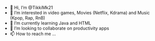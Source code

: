 - 👋 Hi, I’m @TikkiMk21
- 👀 I’m interested in video games, Movies (Netflix, Kdrama) and Music (Kpop, Rap, RnB)
- 🌱 I’m currently learning Java and HTML
- 💞️ I’m looking to collaborate on productivity apps
- 📫 How to reach me ...

<!---
TikkiMk21/TikkiMk21 is a ✨ special ✨ repository because its `README.md` (this file) appears on your GitHub profile.
You can click the Preview link to take a look at your changes.
--->
